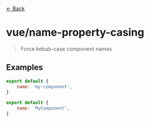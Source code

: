 [&#x2190; Back](./)
# vue/name-property-casing

> Force kebab-case component names

 

## Examples

<code-highlight>
 
<div slot="correct">

```js
export default {
    name: 'my-component',
}

```

</div>

 
<div slot="incorrect">

```js
export default {
    name: 'MyComponent',
}

```

</div>

 
</code-highlight>

